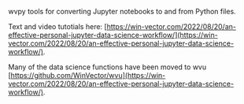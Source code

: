 
wvpy tools for converting Jupyter notebooks to and from Python files.

Text and video tutotials here: [https://win-vector.com/2022/08/20/an-effective-personal-jupyter-data-science-workflow/](https://win-vector.com/2022/08/20/an-effective-personal-jupyter-data-science-workflow/).

Many of the data science functions have been moved to wvu [https://github.com/WinVector/wvu](https://win-vector.com/2022/08/20/an-effective-personal-jupyter-data-science-workflow/).



